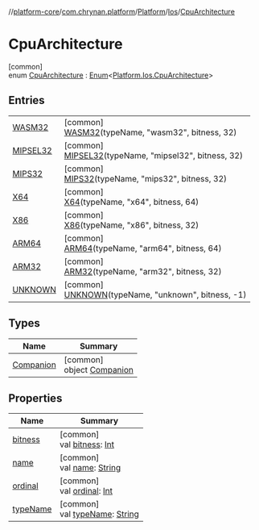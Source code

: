 //[platform-core](../../../../../index.md)/[com.chrynan.platform](../../../index.md)/[Platform](../../index.md)/[Ios](../index.md)/[CpuArchitecture](index.md)

# CpuArchitecture

[common]\
enum [CpuArchitecture](index.md) : [Enum](https://kotlinlang.org/api/latest/jvm/stdlib/kotlin/-enum/index.html)<[Platform.Ios.CpuArchitecture](index.md)>

## Entries

| | |
|---|---|
| [WASM32](-w-a-s-m32/index.md) | [common]<br>[WASM32](-w-a-s-m32/index.md)(typeName, "wasm32", bitness, 32) |
| [MIPSEL32](-m-i-p-s-e-l32/index.md) | [common]<br>[MIPSEL32](-m-i-p-s-e-l32/index.md)(typeName, "mipsel32", bitness, 32) |
| [MIPS32](-m-i-p-s32/index.md) | [common]<br>[MIPS32](-m-i-p-s32/index.md)(typeName, "mips32", bitness, 32) |
| [X64](-x64/index.md) | [common]<br>[X64](-x64/index.md)(typeName, "x64", bitness, 64) |
| [X86](-x86/index.md) | [common]<br>[X86](-x86/index.md)(typeName, "x86", bitness, 32) |
| [ARM64](-a-r-m64/index.md) | [common]<br>[ARM64](-a-r-m64/index.md)(typeName, "arm64", bitness, 64) |
| [ARM32](-a-r-m32/index.md) | [common]<br>[ARM32](-a-r-m32/index.md)(typeName, "arm32", bitness, 32) |
| [UNKNOWN](-u-n-k-n-o-w-n/index.md) | [common]<br>[UNKNOWN](-u-n-k-n-o-w-n/index.md)(typeName, "unknown", bitness, -1) |

## Types

| Name | Summary |
|---|---|
| [Companion](-companion/index.md) | [common]<br>object [Companion](-companion/index.md) |

## Properties

| Name | Summary |
|---|---|
| [bitness](bitness.md) | [common]<br>val [bitness](bitness.md): [Int](https://kotlinlang.org/api/latest/jvm/stdlib/kotlin/-int/index.html) |
| [name](index.md#1323452050%2FProperties%2F223458145) | [common]<br>val [name](index.md#1323452050%2FProperties%2F223458145): [String](https://kotlinlang.org/api/latest/jvm/stdlib/kotlin/-string/index.html) |
| [ordinal](index.md#-1365426324%2FProperties%2F223458145) | [common]<br>val [ordinal](index.md#-1365426324%2FProperties%2F223458145): [Int](https://kotlinlang.org/api/latest/jvm/stdlib/kotlin/-int/index.html) |
| [typeName](type-name.md) | [common]<br>val [typeName](type-name.md): [String](https://kotlinlang.org/api/latest/jvm/stdlib/kotlin/-string/index.html) |
